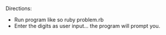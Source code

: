 Directions:

- Run program like so ruby problem.rb
- Enter the digits as user input... the program will prompt you.
